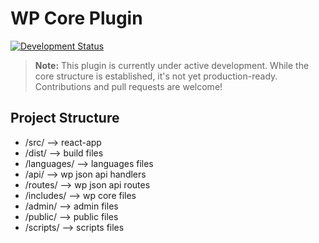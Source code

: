 # WP Core Plugin
[![Development Status](https://img.shields.io/badge/status-in_development-yellow.svg)](https://github.com/Tariux/WP-Core)

> **Note:** This plugin is currently under active development. While the core structure is established, it's not yet production-ready. Contributions and pull requests are welcome!

## Project Structure
- /src/  -->  react-app
- /dist/  -->  build files
- /languages/  -->  languages files
- /api/  -->  wp json api handlers
- /routes/  -->  wp json api routes
- /includes/  -->  wp core files
- /admin/  -->  admin files
- /public/  -->  public files
- /scripts/  -->  scripts files